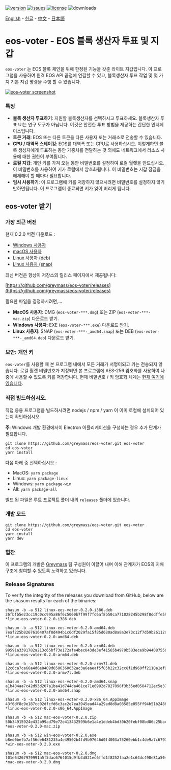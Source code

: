 [![version](https://img.shields.io/github/release/greymass/eos-voter/all.svg)](https://github.com/greymass/eos-voter/releases)
[![issues](https://img.shields.io/github/issues/greymass/eos-voter.svg)](https://github.com/greymass/eos-voter/issues)
[![license](https://img.shields.io/badge/license-MIT-blue.svg)](https://raw.githubusercontent.com/greymass/eos-voter/master/LICENSE)
![downloads](https://img.shields.io/github/downloads/greymass/eos-voter/total.svg)

[English](https://github.com/greymass/eos-voter/blob/master/README.md) - [한글](https://github.com/greymass/eos-voter/blob/master/README.kr.md) - [中文](https://github.com/greymass/eos-voter/blob/master/README.zh.md) - [日本語](https://github.com/greymass/eos-voter/blob/master/README.ja.md)

# eos-voter - EOS 블록 생산자 투표 및 지갑

`eos-voter` 는 EOS 블록 체인을 위해 한정된 기능을 갖춘 라이트 지갑입니다. 이 프로그램을 사용하여 원격 EOS API 끝점에 연결할 수 있고, 블록생산자 투표 작업 및 몇 가지 기본 지갑 명령을 수행 할 수 있습니다.

[![eos-voter screenshot](https://raw.githubusercontent.com/greymass/eos-voter/master/eos-voter.png)](https://raw.githubusercontent.com/greymass/eos-voter/master/eos-voter.png)

### 특징

- **블록 생산자 투표하기**: 지원할 블록생산자를 선택하시고 투표하세요. 블록생산자 투표 UI는 연구 도구가 아닙니다. 이것은 안전한 투표 방법을 제공하는 간단한 인터페이스입니다.
- **토큰 거래**: EOS 또는 다른 토큰을 다른 사용자 또는 거래소로 전송할 수 있습니다.
- **CPU / 대역폭 스테이킹**: EOS를 대역폭 또는 CPU로 사용하십시오. 이렇게하면 블록 생성자에게 투표하는 동안 가중치를 전달하는 것 외에도 네트워크에서 리소스 사용에 대한 권한이 부여됩니다.
- **로컬 지갑**: 개인 키를 가져 오는 동안 비밀번호를 설정하여 로컬 월렛을 만드십시오. 이 비밀번호를 사용하여 키가 로컬에서 암호화됩니다. 이 비밀번호는 지갑 잠금을 해제해야 할 때마다 필요합니다.
- **임시 사용하기**: 이 프로그램에 키를 저장하지 않으시려면 비밀번호를 설정하지 않기 만하면됩니다. 이 프로그램이 종료되면 키가 잊어 버리게 됩니다.

## eos-voter 받기

### 가장 최근 버전

현재 0.2.0 버전 다운로드 :

- [Windows 사용자](https://github.com/greymass/eos-voter/releases/download/v0.2.0/win-eos-voter-0.2.0.exe)
- [macOS 사용자](https://github.com/greymass/eos-voter/releases/download/v0.2.0/mac-eos-voter-0.2.0.dmg)
- [Linux 사용자 (deb)](https://github.com/greymass/eos-voter/releases/download/v0.2.0/linux-eos-voter-0.2.0-amd64.snap)
- [Linux 사용자 (snap)](https://github.com/greymass/eos-voter/releases/download/v0.2.0/linux-eos-voter-0.2.0-amd64.snap)

최신 버전은 항상이 저장소의 릴리스 페이지에서 제공됩니다:

[https://github.com/greymass/eos-voter/releases](https://github.com/greymass/eos-voter/releases)

필요한 파일을 결정하시려면,...

- **MacOS 사용자**: DMG (`eos-voter-***.dmg`) 또는 ZIP (`eos-voter-***-mac.zip`) 다운로드 받기.
- **Windows 사용자**: EXE (`eos-voter-***.exe`) 다운로드 받기.
- **Linux 사용자**: SNAP (`eos-voter-***-_amd64.snap`) 또는 DEB (`eos-voter-***-_amd64.deb`) 다운로드 받기.

### 보안: 개인 키

`eos-voter`를 사용할 때 본 프로그램 내에서 모든 거래가 서명이되고 키는 전송되지 않습니다. 로컬 월렛 비밀번호가 지정되면 본 프로그램에 AES-256 암호화를 사용하여 나중에 사용할 수 있도록 키를 저장합니다. 현재 비밀번호 / 키 암호화 체계는 [현재 여기에 있습니다](https://github.com/aaroncox/eos-voter/blob/master/app/shared/actions/wallet.js#L71-L86).

### 직접 빌드하십시오.

직접 응용 프로그램을 빌드하시려면 nodejs / npm / yarn 이 이미 로컬에 설치되어 있는지 확인하십시오.

**주**: Windows 개발 환경에서이 Electron 어플리케이션을 구성하는 경우 추가 단계가 필요합니다.

```
git clone https://github.com/greymass/eos-voter.git eos-voter
cd eos-voter
yarn install
```

다음 아래 중 선택하십시오 :

- MacOS: `yarn package`
- Linux: `yarn package-linux`
- Windows: `yarn package-win`
- All: `yarn package-all`

빌드 된 파일은 루트 프로젝트 폴더 내의 `releases` 폴더에 있습니다.

### 개발 모드

```
git clone https://github.com/greymass/eos-voter.git eos-voter
cd eos-voter
yarn install
yarn dev
```

### 협찬

이 프로그램의 개발은 [Greymass](https://greymass.com) 팀 구성원이 이끌어 내며 이해 관계자가 EOS의 지배 구조에 참여할 수 있도록 노력하고 있습니다.

### Release Signatures

To verify the integrity of the releases you download from GitHub, below are the shasum results for each of the binaries:

```
shasum -b -a 512 linux-eos-voter-0.2.0-i386.deb
26fbfb5e23cc19c0cc995a86f6c5060b7f99f7fd6af8b50ca771028245b298f8ddffe59925d73ee65d88b4ff10096488abf5b22ced87a27c6f5bcadc6ff870fc *linux-eos-voter-0.2.0-i386.deb

shasum -b -a 512 linux-eos-voter-0.2.0-amd64.deb
7eaf225b8267616407af0d494b1c6df2029fa15f85d680ad8a8a3e73c12f7d59b2611298cd4e9c73e2bd103facc4abab7ec15bf2d7bf1f4bf58dab76a3337a5b *linux-eos-voter-0.2.0-amd64.deb

shasum -b -a 512 linux-eos-voter-0.2.0-arm64.deb
99591a3391782a213c65bf73e172afe4bec043de3ef41565b4979b583ece9b944087556c5c58693d4ff543e6a07d6e3a1ba8401d0f5b6e555fd6a4410e787364 *linux-eos-voter-0.2.0-arm64.deb

shasum -b -a 512 linux-eos-voter-0.2.0-armv7l.deb
12c6ca7ca66a4d6e8409d6506360632ac3a6eaeaf5f85b22c32cc8f1d960ff2110a1ef9a1518ffca44f2f76ff7ae4e60f226ba2090125c0bb0023ab189e0ed59 *linux-eos-voter-0.2.0-armv7l.deb

shasum -b -a 512 linux-eos-voter-0.2.0-amd64.snap
a1b484aa7c42d93d207a1ba41d744da461ce71e6982d7827096f3b35ed0584712ec5e3765e439ff344ec73482c8cbe18cb6814c3bc0a863991eb62d466dbd9f6 *linux-eos-voter-0.2.0-amd64.snap

shasum -b -a 512 linux-eos-voter-0.2.0-x86_64.AppImage
43f6df8c9e187cc02dfcfd6c3ac2e7ea3945ead44a29ad8d8a08585e855ff94b51b2486e76b633bfce1bf5f88e530e0d4896e75136661d66ae7f7a6310c8d9c9 *linux-eos-voter-0.2.0-x86_64.AppImage

shasum -b -a 512 mac-eos-voter-0.2.0.zip
50b34915924e432b99ad79e72e413432599b6e1a4e1ddeb4bd30b20febf08bd86c25bac1f484feb9771abe51f3ffcf9e90ac917417c1a49f41af44ba271d1008 *eos-voter-0.2.0-mac.zip

shasum -b -a 512 win-eos-voter-0.2.0.exe
b8ed0befb7af56de6481235a4e49502b4fd9b97646d0f4003a75260ebb1c4de9a7c67977cde36d24b9c4bc065ef05d75ad6e0c7e912ebbfccdb2f98d899db6e0 *win-eos-voter-0.2.0.exe

shasum -b -a 512 mac-eos-voter-0.2.0.dmg
f01e64267979991a5f5dac6764015d9fb3d821ed6ffd1f8252faa2e1c64dc498e81a50428fb787135d9ca0e8ff0f2d722953057bb41fb0629e0b6dba6ac6a124 *mac-eos-voter-0.2.0.dmg
```

